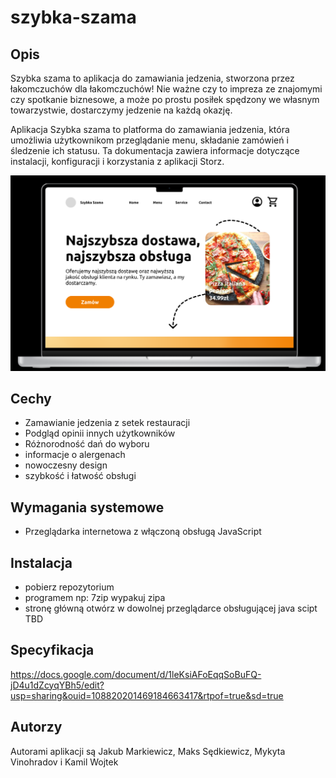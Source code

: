 # szybka-szama

## Opis

Szybka szama to aplikacja do zamawiania jedzenia, stworzona przez łakomczuchów dla łakomczuchów!
Nie ważne czy to impreza ze znajomymi czy spotkanie biznesowe, a może po prostu posiłek spędzony we własnym towarzystwie, dostarczymy jedzenie na każdą okazję.

Aplikacja Szybka szama to platforma do zamawiania jedzenia, która umożliwia użytkownikom przeglądanie menu, składanie zamówień i śledzenie ich statusu. Ta dokumentacja zawiera informacje dotyczące instalacji, konfiguracji i korzystania z aplikacji Storz.

![strona główna aplikacji](readme/homepage.png "image Title")

## Cechy

- Zamawianie jedzenia z setek restauracji
- Podgląd opinii innych użytkowników
- Różnorodność dań do wyboru
- informacje o alergenach
- nowoczesny design
- szybkość i łatwość obsługi

## Wymagania systemowe
- Przeglądarka internetowa z włączoną obsługą JavaScript

## Instalacja
- pobierz repozytorium
- programem np: 7zip wypakuj zipa
- stronę główną otwórz w dowolnej przeglądarce obsługującej java scipt
TBD

## Specyfikacja

https://docs.google.com/document/d/1leKsiAFoEqqSoBuFQ-jD4u1dZcyqYBh5/edit?usp=sharing&ouid=108820201469184663417&rtpof=true&sd=true
## Autorzy
Autorami aplikacji są Jakub Markiewicz, Maks Sędkiewicz, Mykyta Vinohradov i Kamil Wojtek
